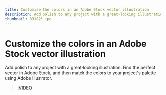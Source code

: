 ```yaml
---
title: Customize the colors in an Adobe Stock vector illustration
description: Add polish to any project with a great-looking illustration. Find the perfect vector in Adobe Stock, and then match the colors to your project's palette using Adobe Illustrator
thumbnail: 331826.jpg
---
```


# Customize the colors in an Adobe Stock vector illustration

Add polish to any project with a great-looking illustration. Find the perfect vector in Adobe Stock, and then match the colors to your project's palette using Adobe Illustrator.

>[!VIDEO](https://video.tv.adobe.com/v/331826?hidetitle=true)